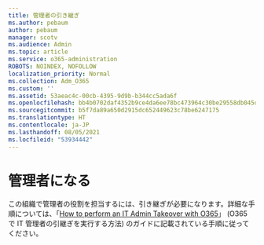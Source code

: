 ```yaml
---
title: 管理者の引き継ぎ
ms.author: pebaum
author: pebaum
manager: scotv
ms.audience: Admin
ms.topic: article
ms.service: o365-administration
ROBOTS: NOINDEX, NOFOLLOW
localization_priority: Normal
ms.collection: Adm_O365
ms.custom: ''
ms.assetid: 53aeac4c-00cb-4395-9d9b-b344cc5ada6f
ms.openlocfilehash: bb4b0702daf4352b9ce4da6ee78bc473964c30be29558db045d53821f6b035fe
ms.sourcegitcommit: b5f7da89a650d2915dc652449623c78be6247175
ms.translationtype: HT
ms.contentlocale: ja-JP
ms.lasthandoff: 08/05/2021
ms.locfileid: "53934442"
---
```

# <a name="become-an-admin"></a>管理者になる

この組織で管理者の役割を担当するには、引き継ぎが必要になります。詳細な手順については、「[How to perform an IT Admin Takeover with O365](https://powerbi.microsoft.com/pt-pt/blog/how-to-perform-an-it-admin-takeover-with-o365/)」 (O365 で IT 管理者の引継ぎを実行する方法) のガイドに記載されている手順に従ってください。
